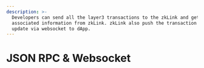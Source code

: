 ```yaml
---
description: >-
  Developers can send all the layer3 transactions to the zkLink and get the
  associated information from zkLink. zkLink also push the transaction state
  update via websocket to dApp.
---
```


# JSON RPC & Websocket

